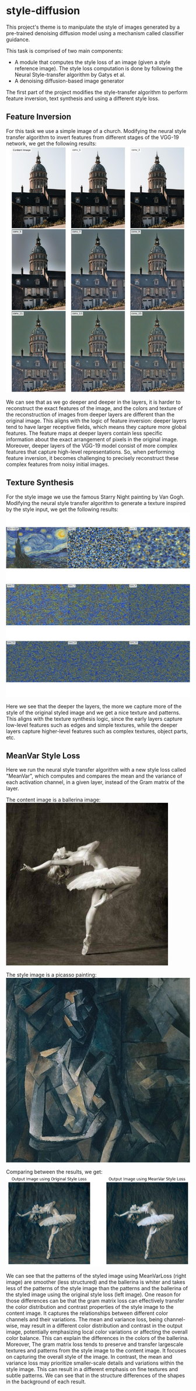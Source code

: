 # style-diffusion
This project's theme is to manipulate the style of images generated by a pre-trained denoising
diffusion model using a mechanism called classifier guidance.

This task is comprised of two main components:
* A module that computes the style loss of an image (given a style reference image). 
  The style loss computation is done by following the Neural Style-transfer algorithm by Gatys et al.
* A denoising diffusion-based image generator

The first part of the project modifies the style-transfer algorithm to perform feature inversion, text synthesis and using a different style loss.

## Feature Inversion
For this task we use a simple image of a church.
Modifying the neural style transfer algorithm to invert features from different stages of the
VGG-19 network, we get the following results:
![Feature Inversion](images/feature_inversion.jpg)

We can see that as we go deeper and deeper in the layers, it is
harder to reconstruct the exact features of the image, and the colors
and texture of the reconstruction of images from deeper layers are
different than the original image. This aligns with the logic of feature
inversion: deeper layers tend to have larger receptive fields, which
means they capture more global features. The feature maps at
deeper layers contain less specific information about the exact
arrangement of pixels in the original image. Moreover, deeper layers
of the VGG-19 model consist of more complex features that capture
high-level representations. So, when performing feature inversion, it
becomes challenging to precisely reconstruct these complex
features from noisy initial images.

## Texture Synthesis
For the style image we use the famous Starry Night painting by Van Gogh.
Modifying the neural style transfer algorithm to generate a texture inspired by the style
input, we get the following results:
![Texture Synthesis](images/style_synthesis.jpg)

Here we see that the deeper the layers, the more we capture more of
the style of the original styled image and we get a nice texture and
patterns. This aligns with the texture synthesis logic, since the early
layers capture low-level features such as edges and simple textures,
while the deeper layers capture higher-level features such as
complex textures, object parts, etc.

## MeanVar Style Loss
Here we run the neural style transfer algorithm with a new style loss called "MeanVar", 
which computes and compares the mean and the variance of each activation channel, in a given layer,
instead of the Gram matrix of the layer.

The content image is a ballerina image:
![Ballerina](images/dancing.jpg)

The style image is a picasso painting:
![Picasso](images/picasso.jpg)

Comparing between the results, we get:
![Style Comparison](images/mean_var_comparison.png)

We can see that the patterns of the styled image using MeanVarLoss
(right image) are smoother (less structured) and the ballerina is
whiter and takes less of the patterns of the style image than the
patterns and the ballerina of the styled image using the original style
loss (left image).
One reason for those differences can be that the gram matrix loss
can effectively transfer the color distribution and contrast properties
of the style image to the content image. It captures the relationships
between different color channels and their variations. The mean and
variance loss, being channel-wise, may result in a different color
distribution and contrast in the output image, potentially
emphasizing local color variations or affecting the overall color
balance. This can explain the differences in the colors of the ballerina.
Moreover, The gram matrix loss tends to preserve and transfer largescale textures and patterns from the style image to the content
image. It focuses on capturing the overall style of the image. In
contrast, the mean and variance loss may prioritize smaller-scale
details and variations within the style image. This can result in a
different emphasis on fine textures and subtle patterns. We can see
that in the structure differences of the shapes in the background of
each result.
